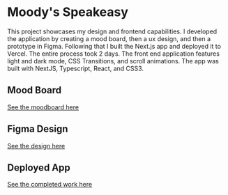 # Moody's Speakeasy
This project showcases my design and frontend capabilities. I developed the application by creating a mood board, then a ux design, and then a prototype in Figma. Following that I built the Next.js app and deployed it to Vercel. The entire process took 2 days. The front end application features light and dark mode, CSS Transitions, and scroll animations. The app was built with NextJS, Typescript, React, and CSS3.

## Mood Board
[See the moodboard here](https://www.figma.com/design/YMtzNcpy6LbiOuW0FayKQ1/Moody-Floral-Mood-Board?node-id=0-1&t=NX40WbUfGVuyUZdv-1)

## Figma Design
[See the design here](https://www.figma.com/design/YMtzNcpy6LbiOuW0FayKQ1/Moody-Floral-Mood-Board?node-id=21-123&t=NX40WbUfGVuyUZdv-1)

## Deployed App
[See the completed work here](https://moodys-speakeasy.vercel.app/)